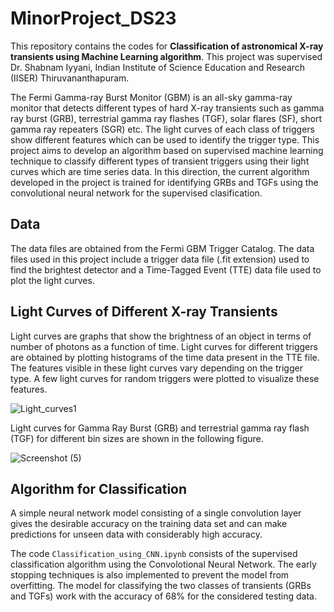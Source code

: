 # MinorProject_DS23

This repository contains the codes for **Classification of astronomical X-ray transients using Machine Learning algorithm**. This project was supervised Dr. Shabnam Iyyani, Indian Institute of Science Education and Research (IISER) Thiruvananthapuram.

The Fermi Gamma-ray Burst Monitor (GBM) is an all-sky gamma-ray monitor that detects different types of hard X-ray transients such as gamma ray burst (GRB), terrestrial gamma ray flashes (TGF), solar flares (SF), short gamma ray repeaters (SGR) etc. The light curves of each class of triggers show different features which can be used to identify the trigger type. This project aims to develop an algorithm based on supervised machine learning technique to classify different types of transient triggers using their light curves which are time series data. In this direction, the current algorithm developed in the project is trained for identifying GRBs and TGFs using the convolutional neural network for the supervised clasification.

## Data
The data files are obtained from the Fermi GBM Trigger Catalog. The data files used in this project include a trigger data file (.fit extension) used to find the brightest detector and a Time-Tagged Event (TTE) data file used to plot the light curves.

## Light Curves of Different X-ray Transients
Light curves are graphs that show the brightness of an object in terms of number of photons as a function of time. Light curves for different triggers are obtained by plotting histograms of the time data present in the TTE file. The features visible in these light curves vary depending on the trigger type. A few light curves for random triggers were plotted to visualize these features.

![Light_curves1](https://github.com/user-attachments/assets/a03d71ba-37be-4468-888b-e067d02cd919)

Light curves for Gamma Ray Burst (GRB) and terrestrial gamma ray flash (TGF) for different bin sizes are shown in the following figure.

![Screenshot (5)](https://github.com/user-attachments/assets/f62cb87f-e2bb-4ba0-b451-6fc53f0bf451)

## Algorithm for Classification
A simple neural network model consisting of a single convolution layer gives the desirable accuracy on the training data set and can make predictions for unseen data with considerably high accuracy.

The code <code>Classification_using_CNN.ipynb</code> consists of the supervised classification algorithm using the Convolotional Neural Network. The early stopping techniques is also implemented to prevent the model from overfitting. The model for classifying the two classes of transients (GRBs and TGFs) work with the accuracy of 68% for the considered testing data.
